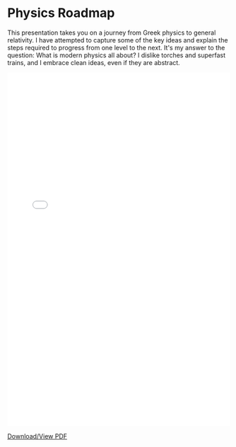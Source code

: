 # Physics Roadmap

This presentation takes you on a journey from Greek physics to general relativity. 
I have attempted to capture some of the key ideas and explain the steps required to progress from one level to the next.
It's my answer to the question: What is modern physics all about?
I dislike torches and superfast trains, and I embrace clean ideas, even if they are abstract.


<embed src="../_static/25-physics-roadmap.pdf" type="application/pdf" width="100%" height="800px" />

[Download/View PDF](../_static/25-physics-roadmap.pdf)
